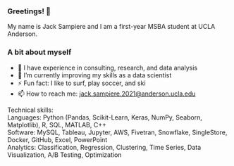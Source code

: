 ### Greetings! 👋
 
 My name is Jack Sampiere and I am a first-year MSBA student at UCLA Anderson.

### A bit about myself
- 🔭 I have experience in consulting, research, and data analysis
- 🌱 I’m currently improving my skills as a data scientist
- ⚡ Fun fact: I like to surf, play soccer, and ski
- 📫 How to reach me: jack.sampiere.2021@anderson.ucla.edu

Technical skills: <br>
Languages: Python (Pandas, Scikit-Learn, Keras, NumPy, Seaborn, Matplotlib), R, SQL, MATLAB, C++ <br>
Software: MySQL, Tableau, Jupyter, AWS, Fivetran, Snowflake, SingleStore, Docker, GitHub, Excel, PowerPoint <br>
Analytics: Classification, Regression, Clustering, Time Series, Data Visualization, A/B Testing, Optimization
